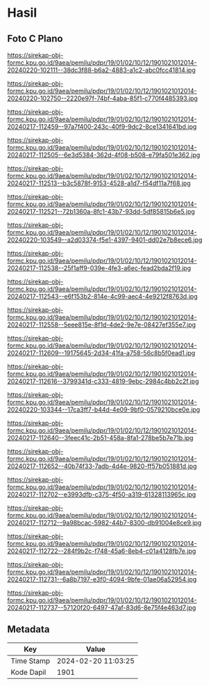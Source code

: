 # Hasil

## Foto C Plano

https://sirekap-obj-formc.kpu.go.id/9aea/pemilu/pdpr/19/01/02/10/12/1901021012014-20240220-102111--38dc3f88-b6a2-4883-a1c2-abc0fcc41814.jpg

https://sirekap-obj-formc.kpu.go.id/9aea/pemilu/pdpr/19/01/02/10/12/1901021012014-20240220-102750--2220e97f-74bf-4aba-85f1-c770f4485393.jpg

https://sirekap-obj-formc.kpu.go.id/9aea/pemilu/pdpr/19/01/02/10/12/1901021012014-20240217-112459--97a7f400-243c-40f9-9dc2-8ce1341641bd.jpg

https://sirekap-obj-formc.kpu.go.id/9aea/pemilu/pdpr/19/01/02/10/12/1901021012014-20240217-112505--6e3d5384-362d-4f08-b508-e79fa501e362.jpg

https://sirekap-obj-formc.kpu.go.id/9aea/pemilu/pdpr/19/01/02/10/12/1901021012014-20240217-112513--b3c5878f-9153-4528-a1d7-f54df11a7f68.jpg

https://sirekap-obj-formc.kpu.go.id/9aea/pemilu/pdpr/19/01/02/10/12/1901021012014-20240217-112521--72b1360a-8fc1-43b7-93dd-5df85815b6e5.jpg

https://sirekap-obj-formc.kpu.go.id/9aea/pemilu/pdpr/19/01/02/10/12/1901021012014-20240220-103549--a2d03374-f5e1-4397-9401-dd02e7b8ece6.jpg

https://sirekap-obj-formc.kpu.go.id/9aea/pemilu/pdpr/19/01/02/10/12/1901021012014-20240217-112538--25f1aff9-039e-4fe3-a6ec-fead2bda2f19.jpg

https://sirekap-obj-formc.kpu.go.id/9aea/pemilu/pdpr/19/01/02/10/12/1901021012014-20240217-112543--e6f153b2-814e-4c99-aec4-4e9212f8763d.jpg

https://sirekap-obj-formc.kpu.go.id/9aea/pemilu/pdpr/19/01/02/10/12/1901021012014-20240217-112558--5eee815e-8f1d-4de2-9e7e-08427ef355e7.jpg

https://sirekap-obj-formc.kpu.go.id/9aea/pemilu/pdpr/19/01/02/10/12/1901021012014-20240217-112609--19175645-2d34-41fa-a758-56c8b5f0ead1.jpg

https://sirekap-obj-formc.kpu.go.id/9aea/pemilu/pdpr/19/01/02/10/12/1901021012014-20240217-112616--3799341d-c333-4819-9ebc-2984c4bb2c2f.jpg

https://sirekap-obj-formc.kpu.go.id/9aea/pemilu/pdpr/19/01/02/10/12/1901021012014-20240220-103344--17ca3ff7-b44d-4e09-9bf0-0579210bce0e.jpg

https://sirekap-obj-formc.kpu.go.id/9aea/pemilu/pdpr/19/01/02/10/12/1901021012014-20240217-112640--3feec41c-2b51-458a-8fa1-278be5b7e71b.jpg

https://sirekap-obj-formc.kpu.go.id/9aea/pemilu/pdpr/19/01/02/10/12/1901021012014-20240217-112652--40b74f33-7adb-4d4e-9820-ff57b051881d.jpg

https://sirekap-obj-formc.kpu.go.id/9aea/pemilu/pdpr/19/01/02/10/12/1901021012014-20240217-112702--e3993dfb-c375-4f50-a319-61328113965c.jpg

https://sirekap-obj-formc.kpu.go.id/9aea/pemilu/pdpr/19/01/02/10/12/1901021012014-20240217-112712--9a98bcac-5982-44b7-8300-db91004e8ce9.jpg

https://sirekap-obj-formc.kpu.go.id/9aea/pemilu/pdpr/19/01/02/10/12/1901021012014-20240217-112722--284f9b2c-f748-45a6-8eb4-c01a4128fb7e.jpg

https://sirekap-obj-formc.kpu.go.id/9aea/pemilu/pdpr/19/01/02/10/12/1901021012014-20240217-112731--6a8b7197-e3f0-4094-9bfe-01ae06a52954.jpg

https://sirekap-obj-formc.kpu.go.id/9aea/pemilu/pdpr/19/01/02/10/12/1901021012014-20240217-112737--57120f20-6497-47af-83d6-8e75f4e463d7.jpg


## Metadata

| Key        | Value               |
| ---------- | ------------------- |
| Time Stamp | 2024-02-20 11:03:25 |
| Kode Dapil | 1901                |



